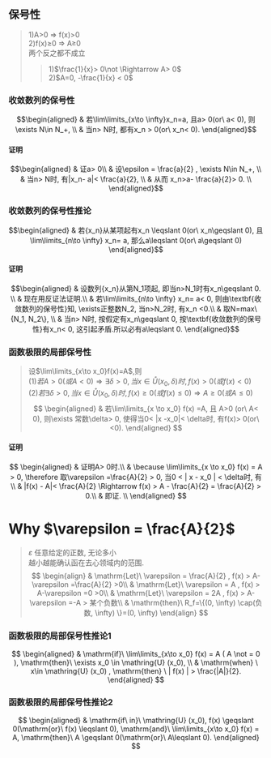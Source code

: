 ## 保号性
> 1)A>0 ⇒ f(x)>0  
> 2)f(x)≥0 ⇒ A≥0  
> 两个反之都不成立  
> > 1)$\frac{1}{x}> 0\not \Rightarrow A> 0$  
> > 2)$A=0, -\frac{1}{x} < 0$ 

### 收敛数列的保号性
$$\begin{aligned}
& 若\lim\limits_{x\to \infty}x_n=a, 且a> 0(or\ a< 0), 则\exists N\in N_+, \\
& 当n> N时, 都有x_n > 0(or\ x_n< 0).
\end{aligned}$$

#### 证明
$$\begin{aligned}
& 证a> 0\\
& 设\epsilon = \frac{a}{2} , \exists N\in N_+, \\
& 当n> N时, 有|x_n- a|< \frac{a}{2}, \\
& 从而 x_n>a- \frac{a}{2}> 0. \\
\end{aligned}$$

### 收敛数列的保号性推论
$$\begin{aligned}
& 若{x_n}从某项起有x_n \leqslant 0(or\ x_n\geqslant 0), 且\lim\limits_{n\to \infty} x_n= a, 那么a\leqslant 0(or\ a\geqslant 0)
\end{aligned}$$

#### 证明
$$\begin{aligned}
& 设数列{x_n}从第N_1项起, 即当n>N_1时有x_n\geqslant 0. \\
& 现在用反证法证明.\\
& 若\lim\limits_{n\to \infty} x_n= a< 0, 则由\textbf{收敛数列的保号性}知, \exists正整数N_2, 当n>N_2时, 有x_n <0.\\
& 取N=max\{N_1, N_2\}, \\
& 当n> N时, 按假定有x_n\geqslant 0, 按\textbf{收敛数列的保号性}有x_n< 0, 这引起矛盾.所以必有a\leqslant 0.
\end{aligned}$$

### 函数极限的局部保号性 ###
> 设$\lim\limits_{x\to x_0}f(x)=A$,则  
> (1)$若A>0(或A<0)\Rightarrow \exists \delta>0,当x \in \mathring{U}(x_0,\delta)时,f(x)>0(或f(x)<0)$  
> (2)$若\exists \delta>0,当x \in \mathring{U}(x_0,\delta)时,f(x)\ge 0(或f(x)\le 0)\Rightarrow A  \ge 0(或A \le 0)$
$$
\begin{aligned}
	& 若\lim\limits_{x \to x_0} f(x) =A, 且 A>0 (or\ A< 0), 则\exists 常数\delta> 0, 使得当0< |x -x_0|< \delta时,  有f(x)> 0(or\ <0). 
\end{aligned}
$$

#### 证明 ####
$$
\begin{aligned}
	& 证明A> 0时.\\
	& \because \lim\limits_{x \to x_0} f(x) = A > 0, \therefore 取\varepsilon =\frac{A}{2} > 0, 当0 < | x - x_0 | < \delta时,  有\\
	& |f(x) - A|< \frac{A}{2} \Rightarrow f(x) > A - \frac{A}{2} = \frac{A}{2} > 0.\\
	& 即证. \\
\end{aligned}
$$

# Why $\varepsilon = \frac{A}{2}$
> $\varepsilon$ 任意给定的正数, 无论多小  
> 越小越能确认函在去心领域内的范围. 
$$
\begin{align}
	& \mathrm{Let}\ \varepsilon = \frac{A}{2} , f(x) > A-\varepsilon =\frac{A}{2} >0\\
	& \mathrm{Let}\ \varepsilon = A , f(x) > A-\varepsilon =0 >0\\
	& \mathrm{Let}\ \varepsilon = 2A , f(x) > A-\varepsilon =-A > 某个负数\\
	& \mathrm{then}\ R_f=\{(0, \infty) \cap(负数, \infty) \}=(0, \infty)
	\end{align}
$$

### 函数极限的局部保号性推论1 ###
$$
\begin{aligned}
	& \mathrm{if}\ \lim\limits_{x\to x_0} f(x) = A ( A \not = 0 ), \mathrm{then}\ \exists x_0 \in \mathring{U} (x_0), \\
	& \mathrm{when} \ x\in \mathring{U} (x_0) , \mathrm{then} \ | f(x) | > \frac{|A|}{2}. 
\end{aligned}
$$
### 函数极限的局部保号性推论2 ###
$$
\begin{aligned}
	& \mathrm{if\ in}\ \mathring{U} (x_0), f(x) \geqslant 0(\mathrm{or}\ f(x) \leqslant 0), \mathrm{and}\ \lim\limits_{x\to x_0} f(x) = A, \mathrm{then}\ A \geqslant 0(\mathrm{or}\ A\leqslant 0).
\end{aligned}
$$
